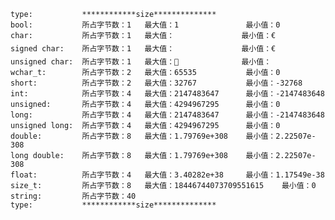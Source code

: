 	type:           ************size**************
	bool:           所占字节数：1   最大值：1               最小值：0
	char:           所占字节数：1   最大值：               最小值：€
	signed char:    所占字节数：1   最大值：               最小值：€
	unsigned char:  所占字节数：1   最大值：              最小值：
	wchar_t:        所占字节数：2   最大值：65535           最小值：0
	short:          所占字节数：2   最大值：32767           最小值：-32768
	int:            所占字节数：4   最大值：2147483647      最小值：-2147483648
	unsigned:       所占字节数：4   最大值：4294967295      最小值：0
	long:           所占字节数：4   最大值：2147483647      最小值：-2147483648
	unsigned long:  所占字节数：4   最大值：4294967295      最小值：0
	double:         所占字节数：8   最大值：1.79769e+308    最小值：2.22507e-308
	long double:    所占字节数：8   最大值：1.79769e+308    最小值：2.22507e-308
	float:          所占字节数：4   最大值：3.40282e+38     最小值：1.17549e-38
	size_t:         所占字节数：8   最大值：18446744073709551615    最小值：0
	string:         所占字节数：40
	type:           ************size**************